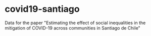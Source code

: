 # covid19-santiago
Data for the paper "Estimating the effect of social inequalities in the mitigation of COVID-19 across communities in Santiago de Chile"
